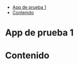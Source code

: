 

<!-- TOC -->
* [App de prueba 1](#app-de-prueba-1)
* [Contenido](#contenido)
<!-- TOC -->

# App de prueba 1

# Contenido